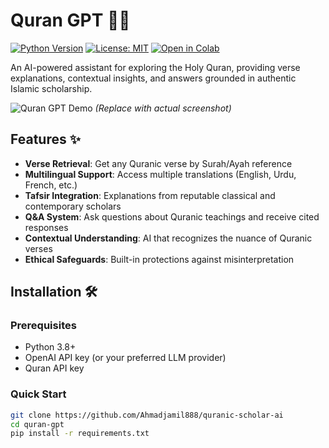 # Quran GPT 🤖📖

[![Python Version](https://img.shields.io/badge/python-3.8%2B-blue)](https://www.python.org/)
[![License: MIT](https://img.shields.io/badge/License-MIT-green.svg)](https://opensource.org/licenses/MIT)
[![Open in Colab](https://colab.research.google.com/assets/colab-badge.svg)](https://colab.research.google.com/github/yourusername/quran-gpt/)

An AI-powered assistant for exploring the Holy Quran, providing verse explanations, contextual insights, and answers grounded in authentic Islamic scholarship.

![Quran GPT Demo](demo.gif) *(Replace with actual screenshot)*

## Features ✨

- **Verse Retrieval**: Get any Quranic verse by Surah/Ayah reference
- **Multilingual Support**: Access multiple translations (English, Urdu, French, etc.)
- **Tafsir Integration**: Explanations from reputable classical and contemporary scholars
- **Q&A System**: Ask questions about Quranic teachings and receive cited responses
- **Contextual Understanding**: AI that recognizes the nuance of Quranic verses
- **Ethical Safeguards**: Built-in protections against misinterpretation

## Installation 🛠️

### Prerequisites
- Python 3.8+
- OpenAI API key (or your preferred LLM provider)
- Quran API key 

### Quick Start
```bash
git clone https://github.com/Ahmadjamil888/quranic-scholar-ai
cd quran-gpt
pip install -r requirements.txt
